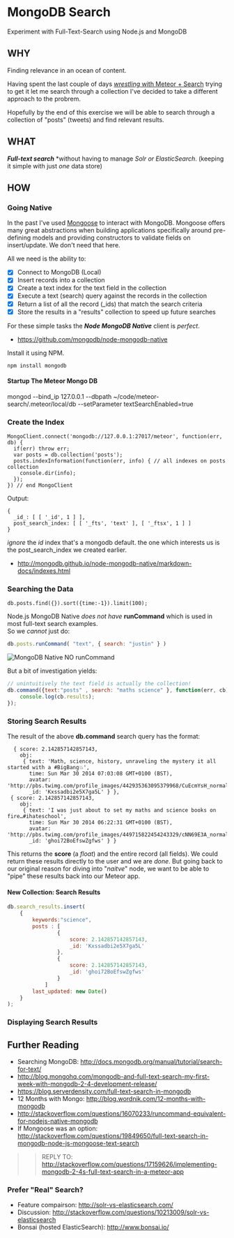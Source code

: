 MongoDB Search
==============

Experiment with Full-Text-Search using Node.js and MongoDB

## WHY

Finding relevance in an ocean of content.

Having spent the last couple of days 
[*wrestling* with Meteor + Search](https://github.com/ideaq/meteor-search)
trying to get it let me search through a collection 
I've decided to take a different approach to the probrem.

Hopefully by the end of this exercise we will be able to search through 
a collection of "posts" (tweets) and find relevant results.

## WHAT

***Full-text search*** *without having to manage *Solr or ElasticSearch*.
(keeping it simple with just *one* data store)


## HOW

### Going Native

In the past I've used [Mongoose](http://mongoosejs.com/) to interact with 
MongoDB. Mongoose offers many great abstractions when building applications
specifically around pre-defining models and providing constructors to 
validate fields on insert/update. We don't need that here.

All we need is the ability to:

- [x] Connect to MongoDB (Local)
- [x] Insert records into a collection
- [x] Create a text index for the text field in the collection
- [x] Execute a text (search) query against the records in the collection
- [x] Return a list of all the record (_ids) that match the search criteria
- [x] Store the results in a "results" collection to speed up future searches

For these simple tasks the ***Node MongoDB Native*** client is *perfect*.

- https://github.com/mongodb/node-mongodb-native

Install it using NPM.

```
npm install mongodb
```

#### Startup The Meteor Mongo DB

mongod --bind_ip 127.0.0.1 --dbpath ~/code/meteor-search/.meteor/local/db --setParameter textSearchEnabled=true

### Create the Index

```
MongoClient.connect('mongodb://127.0.0.1:27017/meteor', function(err, db) {
  if(err) throw err;
  var posts = db.collection('posts');
  posts.indexInformation(function(err, info) { // all indexes on posts collection
    console.dir(info);
  });
}) // end MongoClient

```
Output:
```
{ 
  _id_: [ [ '_id', 1 ] ],
  post_search_index: [ [ '_fts', 'text' ], [ '_ftsx', 1 ] ] 
}
```
*ignore* the _id_ index that's a mongodb default.
the one which interests us is the post_search_index we created earlier.

- http://mongodb.github.io/node-mongodb-native/markdown-docs/indexes.html


### Searching the Data

```
db.posts.find({}).sort({time:-1}).limit(100);
```

Node.js MongoDB Native *does not have* **runCommand** which is used in most 
full-text search examples. <br />So we *cannot* just do:

```javascript
db.posts.runCommand( "text", { search: "justin" } )
```

![MongoDB Native NO runCommand](http://i.imgur.com/5LKPFNE.png)

But a bit of investigation yields: 

```javascript
// unintuitively the text field is actually the collection!
db.command({text:"posts" , search: "maths science" }, function(err, cb){ 
	console.log(cb.results);
});
```

### Storing Search Results

The result of the above **db.command** search query has the format:

```
  { score: 2.142857142857143,
    obj: 
     { text: 'Math, science, history, unraveling the mystery it all started with a #BigBang💥',
       time: Sun Mar 30 2014 07:03:08 GMT+0100 (BST),
       avatar: 'http://pbs.twimg.com/profile_images/442935363095379968/CuEcmYsH_normal.jpeg',
       _id: 'Kxssadbi2e5X7ga5L' } },
 { score: 2.142857142857143,
    obj: 
     { text: 'I was just about to set my maths and science books on fire…#ihateschool',
       time: Sun Mar 30 2014 06:22:31 GMT+0100 (BST),
       avatar: 'http://pbs.twimg.com/profile_images/449715822454243329/cNN69E3A_normal.jpeg',
       _id: 'ghoi72BoEfswZgfws' } }
```

This returns the **score** (a *float*) and the entire record (all fields).
We could return these results directly to the user and we are *done*.
But going back to our original reason for diving into "*naitve*" node, 
we want to be able to "pipe" these results back into our Meteor app.

#### New Collection: Search Results


```javascript
db.search_results.insert(
	{
		keywords:"science",
		posts : [ 
				{
					score: 2.142857142857143,
					_id: 'Kxssadbi2e5X7ga5L'
				},
				{
					score: 2.142857142857143,
					_id: 'ghoi72BoEfswZgfws' 
				}
			]
		last_updated: new Date()
	}
);
```

### Displaying Search Results



























## Further Reading

- Searching MongoDB: http://docs.mongodb.org/manual/tutorial/search-for-text/
- http://blog.mongohq.com/mongodb-and-full-text-search-my-first-week-with-mongodb-2-4-development-release/
- https://blog.serverdensity.com/full-text-search-in-mongodb
- 12 Months with Mongo: http://blog.wordnik.com/12-months-with-mongodb
- http://stackoverflow.com/questions/16070233/runcommand-equivalent-for-nodejs-native-mongodb
- If Mongoose was an option: http://stackoverflow.com/questions/19849650/full-text-search-in-mongodb-node-js-mongoose-text-search

>> REPLY TO: http://stackoverflow.com/questions/17159626/implementing-mongodb-2-4s-full-text-search-in-a-meteor-app

### Prefer "Real" Search?

- Feature compairson: http://solr-vs-elasticsearch.com/
- Discussion: http://stackoverflow.com/questions/10213009/solr-vs-elasticsearch
- Bonsai (hosted ElasticSearch): http://www.bonsai.io/